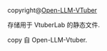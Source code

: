 copyright@[Open-LLM-VTuber](https://github.com/Open-LLM-VTuber/Open-LLM-VTuber)

存储用于 VtuberLab 的静态文件.<br>

copy 自 Open-LLM-Vtuber.


